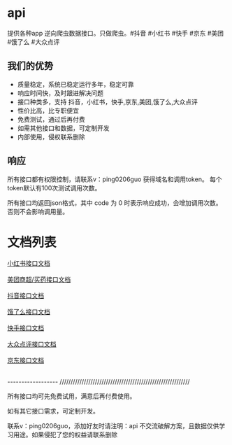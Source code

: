# api


提供各种app 逆向爬虫数据接口。只做爬虫。#抖音 #小红书 #快手 #京东 #美团 #饿了么 #大众点评


## 我们的优势
* 质量稳定，系统已稳定运行多年，稳定可靠
* 响应时间快，及时跟进解决问题
* 接口种类多，支持 抖音，小红书，快手,京东,美团,饿了么,大众点评
* 性价比高，比专职便宜
* 免费测试，通过后再付费
* 如需其他接口和数据，可定制开发
* 内部使用，侵权联系删除

## 响应
所有接口都有权限控制，请联系v：ping0206guo 获得域名和调用token。
每个token默认有100次测试调用次数。

所有接口均返回json格式，其中 code 为 0 时表示响应成功，会增加调用次数。否则不会影响调用量。



# 文档列表
[小红书接口文档](xiaohongshu.md)
<br/>
<br/>
[美团商超/买药接口文档](meituan.md)
<br/>
<br/>
[抖音接口文档](douyin.md)
<br/>
<br/>
[饿了么接口文档](eleme.md)
<br/>
<br/>
[快手接口文档](kuaishou.md)
<br/>
<br/>
[大众点评接口文档](dazhongdianping.md)
<br/>
<br/>
[京东接口文档](jingdong.md)

<br/>
------------------
///////////////////////////////////////////////////////////

所有接口均可先免费试用，满意后再付费使用。

如有其它接口需求，可定制开发。

联系v：ping0206guo，添加好友时请注明：api
不交流破解方案，且数据仅供学习用途。如果侵犯了您的权益请联系删除